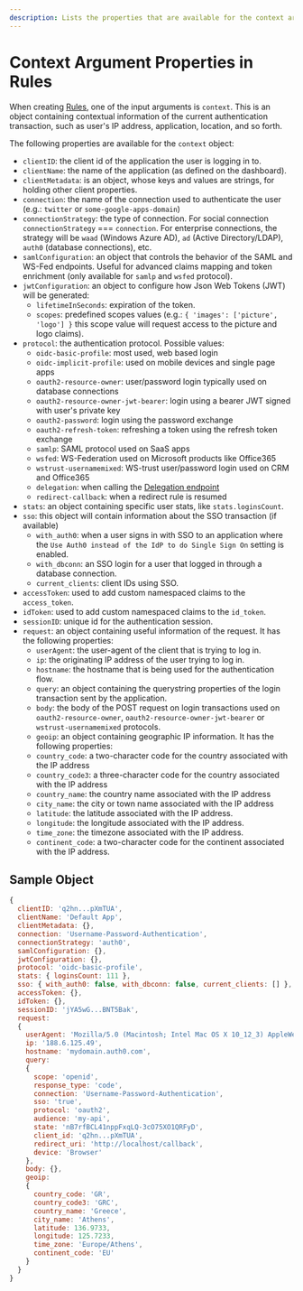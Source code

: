 ```yaml
---
description: Lists the properties that are available for the context argument when creating rules.
---
```

# Context Argument Properties in Rules

When creating [Rules](/rules), one of the input arguments is `context`. This is an object containing contextual information of the current authentication transaction, such as user's IP address, application, location, and so forth.

The following properties are available for the `context` object:

* `clientID`: the client id of the application the user is logging in to.
* `clientName`: the name of the application (as defined on the dashboard).
* `clientMetadata`: is an object, whose keys and values are strings, for holding other client properties.
* `connection`: the name of the connection used to authenticate the user (e.g.: `twitter` or `some-google-apps-domain`)
* `connectionStrategy`: the type of connection. For social connection `connectionStrategy` === `connection`. For enterprise connections, the strategy will be `waad` (Windows Azure AD), `ad` (Active Directory/LDAP), `auth0` (database connections), etc.
* `samlConfiguration`: an object that controls the behavior of the SAML and WS-Fed endpoints. Useful for advanced claims mapping and token enrichment (only available for `samlp` and `wsfed` protocol).
* `jwtConfiguration`: an object to configure how Json Web Tokens (JWT) will be generated:
  - `lifetimeInSeconds`: expiration of the token.
  - `scopes`: predefined scopes values (e.g.: `{ 'images': ['picture', 'logo'] }` this scope value will request access to the picture and logo claims).
* `protocol`: the authentication protocol. Possible values:
  - `oidc-basic-profile`: most used, web based login
  - `oidc-implicit-profile`: used on mobile devices and single page apps
  - `oauth2-resource-owner`: user/password login typically used on database connections
  - `oauth2-resource-owner-jwt-bearer`: login using a bearer JWT signed with user's private key
  - `oauth2-password`: login using the password exchange
  - `oauth2-refresh-token`: refreshing a token using the refresh token exchange
  - `samlp`: SAML protocol used on SaaS apps
  - `wsfed`: WS-Federation used on Microsoft products like Office365
  - `wstrust-usernamemixed`: WS-trust user/password login used on CRM and Office365
  - `delegation`: when calling the [Delegation endpoint](/api/authentication#delegation)
  - `redirect-callback`: when a redirect rule is resumed
* `stats`: an object containing specific user stats, like `stats.loginsCount`.
* `sso`: this object will contain information about the SSO transaction (if available)
  - `with_auth0`: when a user signs in with SSO to an application where the `Use Auth0 instead of the IdP to do Single Sign On` setting is enabled.
  - `with_dbconn`: an SSO login for a user that logged in through a database connection.
  - `current_clients`: client IDs using SSO.
* `accessToken`: used to add custom namespaced claims to the `access_token`.
* `idToken`: used to add custom namespaced claims to the `id_token`.
* `sessionID`: unique id for the authentication session.
* `request`: an object containing useful information of the request. It has the following properties:
  - `userAgent`: the user-agent of the client that is trying to log in.
  - `ip`: the originating IP address of the user trying to log in.
  - `hostname`: the hostname that is being used for the authentication flow.
  - `query`: an object containing the querystring properties of the login transaction sent by the application. 
  - `body`: the body of the POST request on login transactions used on `oauth2-resource-owner`, `oauth2-resource-owner-jwt-bearer` or `wstrust-usernamemixed` protocols.
  - `geoip`: an object containing geographic IP information. It has the following properties:
  - `country_code`: a two-character code for the country associated with the IP address
  - `country_code3`: a three-character code for the country associated with the IP address
  - `country_name`: the country name associated with the IP address
  - `city_name`: the city or town name associated with the IP address
  - `latitude`: the latitude associated with the IP address.
  - `longitude`: the longitude associated with the IP address.
  - `time_zone`: the timezone associated with the IP address.
  - `continent_code`: a two-character code for the continent associated with the IP address.

## Sample Object

```js
{
  clientID: 'q2hn...pXmTUA',
  clientName: 'Default App',
  clientMetadata: {},
  connection: 'Username-Password-Authentication',
  connectionStrategy: 'auth0',
  samlConfiguration: {},
  jwtConfiguration: {},
  protocol: 'oidc-basic-profile',
  stats: { loginsCount: 111 },
  sso: { with_auth0: false, with_dbconn: false, current_clients: [] },
  accessToken: {},
  idToken: {},
  sessionID: 'jYA5wG...BNT5Bak',
  request:
  {
    userAgent: 'Mozilla/5.0 (Macintosh; Intel Mac OS X 10_12_3) AppleWebKit/537.36 (KHTML, like Gecko) Chrome/56.0.2924.87 Safari/537.36',
    ip: '188.6.125.49',
    hostname: 'mydomain.auth0.com',
    query: 
    {
      scope: 'openid',
      response_type: 'code',
      connection: 'Username-Password-Authentication',
      sso: 'true',
      protocol: 'oauth2',
      audience: 'my-api',
      state: 'nB7rfBCL41nppFxqLQ-3cO75XO1QRFyD',
      client_id: 'q2hn...pXmTUA',
      redirect_uri: 'http://localhost/callback',
      device: 'Browser'
    },
    body: {},
    geoip:
    {
      country_code: 'GR',
      country_code3: 'GRC',
      country_name: 'Greece',
      city_name: 'Athens',
      latitude: 136.9733,
      longitude: 125.7233,
      time_zone: 'Europe/Athens',
      continent_code: 'EU'
    }
  }
}
```
